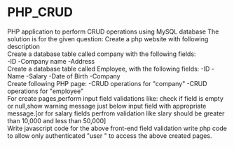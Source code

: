 # PHP_CRUD
PHP application to perform CRUD operations using MySQL database
The solution is for the given question:
Create a php website with following description  
Create a database table called company with the following fields:  
-ID -Company name -Address  
Create a database table called Employee, with the following fields: 
-ID -Name -Salary -Date of Birth -Company  
Create following PHP page: 
-CRUD operations for "company" -CRUD operations for "employee"  
For create pages,perform input field validations like: check if field is empty or null,show warning message just below input field with appropriate message.[or for salary fields perfrom validation like slary should be greater than 10,000 and less than 50,000]  
Write javascript code for the above front-end field validation write php code to allow only authenticated "user " to access the above created pages. 
